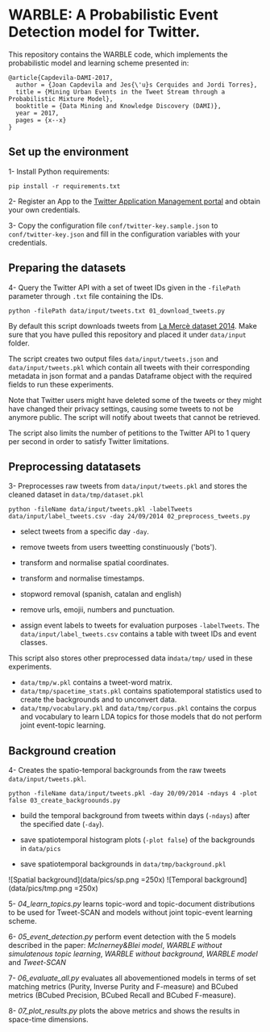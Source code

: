  WARBLE: A Probabilistic Event Detection model for Twitter.
======


This repository contains the WARBLE code, which implements the probabilistic model and learning scheme presented in:

```
@article{Capdevila-DAMI-2017,
  author = {Joan Capdevila and Jes{\'u}s Cerquides and Jordi Torres},
  title = {Mining Urban Events in the Tweet Stream through a Probabilistic Mixture Model},
  booktitle = {Data Mining and Knowledge Discovery (DAMI)},
  year = 2017,
  pages = {x--x}
}
```

Set up the environment
-----

1-  Install Python requirements:

```
pip install -r requirements.txt

```

2- Register an App to the [Twitter Application Management portal](https://apps.twitter.com/) and obtain your own credentials. 


3- Copy the configuration file ```conf/twitter-key.sample.json``` to ```conf/twitter-key.json``` and fill in the configuration variables with your credentials.


Preparing the datasets
-----

4- Query the Twitter API with a set of tweet IDs given in the ``-filePath`` parameter through ``.txt`` file containing the IDs. 

```
python -filePath data/input/tweets.txt 01_download_tweets.py

```
By default this script downloads tweets from [La Mercè dataset 2014](https://github.com/jcapde/Twitter-DS/tree/master/MERCE/2014). Make sure that you have pulled this repository and placed it under ``data/input`` folder.

The script creates two output files ``data/input/tweets.json`` and ``data/input/tweets.pkl`` which contain all tweets with their corresponding metadata in json format and a pandas Dataframe object with the required fields to run these experiments. 

Note that Twitter users might have deleted some of the tweets or they might have changed their privacy settings, causing some tweets to not be anymore public. The script will notify about tweets that cannot be retrieved. 

The script also limits the number of petitions to the Twitter API to 1 query per second in order to satisfy Twitter limitations. 


Preprocessing datatasets 
----

3- Preprocesses raw tweets from ``data/input/tweets.pkl`` and stores the cleaned dataset in ``data/tmp/dataset.pkl`` 


```
python -fileName data/input/tweets.pkl -labelTweets data/input/label_tweets.csv -day 24/09/2014 02_preprocess_tweets.py

```

- select tweets from a specific day ``-day``.

- remove tweets from users tweetting constinuously ('bots').

- transform and normalise spatial coordinates.
 
- transform and normalise timestamps. 

- stopword removal (spanish, catalan and english)

- remove urls, emojii, numbers and punctuation. 

- assign event labels to tweets for evaluation purposes ``-labelTweets``. The ``data/input/label_tweets.csv`` contains a table with tweet IDs and event classes. 

This script also stores other preprocessed data in``data/tmp/`` used in these experiments. 
- `data/tmp/w.pkl` contains a tweet-word matrix.
- `data/tmp/spacetime_stats.pkl` contains spatiotemporal statistics used to create the backgrounds and to unconvert data. 
- `data/tmp/vocabulary.pkl` and `data/tmp/corpus.pkl` contains the corpus and vocabulary to learn LDA topics for those models that do not perform joint event-topic learning.


Background creation
----

4- Creates the spatio-temporal backgrounds from the raw tweets `data/input/tweets.pkl`.

```
python -fileName data/input/tweets.pkl -day 20/09/2014 -ndays 4 -plot false 03_create_backgroounds.py

```

- build the temporal background from tweets within days (`-ndays`) after the specified date (`-day`).

- save spatiotemporal histogram plots (`-plot false`) of the backgrounds in `data/pics`

- save spatiotemporal backgrounds in `data/tmp/background.pkl`

 ![Spatial background](data/pics/sp.png =250x) 
 ![Temporal background](data/pics/tmp.png =250x)
 


5- *04_learn_topics.py* learns topic-word and topic-document distributions to be used for Tweet-SCAN and models without joint topic-event learning scheme.

6- *05_event_detection.py* perform event detection with the 5 models described in the paper: *McInerney&Blei model*, *WARBLE without simulatenous topic learning*, *WARBLE without background*, *WARBLE model* and *Tweet-SCAN*

7- *06_evaluate_all.py* evaluates all abovementioned models in terms of set matching metrics (Purity, Inverse Purity and F-measure) and BCubed metrics (BCubed Precision, BCubed Recall and BCubed F-measure).

8- *07_plot_results.py* plots the above metrics and shows the results in space-time dimensions.

